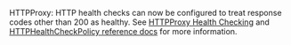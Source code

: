 HTTPProxy: HTTP health checks can now be configured to treat response codes other than 200 as healthy. See [HTTPProxy Health Checking](https://projectcontour.io/docs/1.26/config/health-checks/#http-proxy-health-checking) and [HTTPHealthCheckPolicy reference docs](https://projectcontour.io/docs/1.26/config/api/#projectcontour.io/v1.HTTPHealthCheckPolicy) for more information.